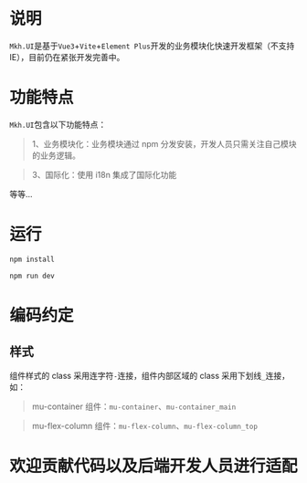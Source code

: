 # 说明

`Mkh.UI`是基于`Vue3`+`Vite`+`Element Plus`开发的业务模块化快速开发框架（不支持 IE），目前仍在紧张开发完善中。

# 功能特点

`Mkh.UI`包含以下功能特点：

> 1、业务模块化：业务模块通过 npm 分发安装，开发人员只需关注自己模块的业务逻辑。

> 3、国际化：使用 i18n 集成了国际化功能

等等...

# 运行

```js
npm install

npm run dev
```

# 编码约定

## 样式

组件样式的 class 采用连字符`-`连接，组件内部区域的 class 采用下划线`_`连接，如：

> mu-container 组件：`mu-container`、`mu-container_main`

> mu-flex-column 组件：`mu-flex-column`、`mu-flex-column_top`

# 欢迎贡献代码以及后端开发人员进行适配
